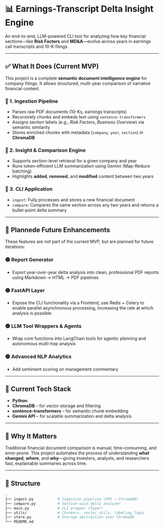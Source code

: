 # 📊 Earnings-Transcript Delta Insight Engine

An end-to-end, LLM-powered CLI tool for analyzing how key financial sections—like **Risk Factors** and **MD&A**—evolve across years in earnings call transcripts and 10-K filings.

---

## ✅ What It Does (Current MVP)

This project is a complete **semantic document intelligence engine** for company filings. It allows structured, multi-year comparison of narrative financial content.

### 🔹 1. Ingestion Pipeline
- Parses raw PDF documents (10-Ks, earnings transcripts)
- Recursively chunks and embeds text using `sentence-transformers`
- Assigns section labels (e.g., *Risk Factors*, *Business Overview*) via semantic similarity
- Stores enriched chunks with metadata (`company`, `year`, `section`) in **ChromaDB**

### 🔹 2. Insight & Comparison Engine
- Supports section-level retrieval for a given company and year
- Runs token-efficient LLM summarization using Gemini (Map-Reduce batching)
- Highlights **added**, **removed**, and **modified** content between two years

### 🔹 3. CLI Application
- `ingest`: Fully processes and stores a new financial document
- `compare`: Compares the same section across any two years and returns a bullet-point delta summary

---

## 🧭 Plannede Future Enhancements

These features are not part of the current MVP, but are planned for future iterations:

### 🟡 Report Generator
- Export year-over-year delta analysis into clean, professional PDF reports using Markdown → HTML → PDF pipelines

### 🟡 FastAPI Layer
- Expose the CLI functionality via a Frontend, use Redis + Celery to enable parallel asynchronous processing, increasing the rate at which analysis is possible.

### 🟡 LLM Tool Wrappers & Agents
- Wrap core functions into LangChain tools for agentic planning and autonomous multi-hop analysis

### 🟡 Advanced NLP Analytics
- Add sentiment scoring on management commentary 

---

## 🔧 Current Tech Stack

- **Python**  
- **ChromaDB** – for vector storage and filtering  
- **sentence-transformers** – for semantic chunk embedding  
- **Gemini API** – for scalable summarization and delta analysis  

---

## 🧠 Why It Matters

Traditional financial document comparison is manual, time-consuming, and error-prone. This project automates the process of understanding **what changed**, **where**, and **why**—giving investors, analysts, and researchers fast, explainable summaries across time.

---

## 📁 Structure

```bash
.
├── ingest.py           # Ingestion pipeline (PDF → ChromaDB)
├── compare.py          # Section-wise delta analyzer
├── main.py             # CLI wrapper (Typer)
├── utils/              # Chunkers, vector utils, labeling logic
├── store.py            # Storage abstraction over ChromaDB
└── README.md
